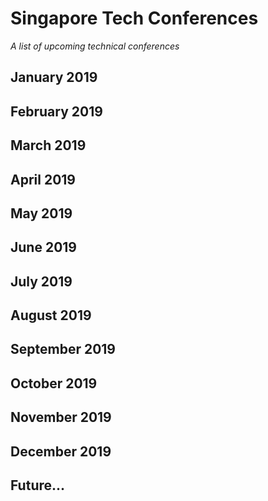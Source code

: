# Singapore Tech Conferences
*A list of upcoming technical conferences*

## January 2019
## February 2019
## March 2019
## April 2019
## May 2019
## June 2019
## July 2019
## August 2019
## September 2019
## October 2019
## November 2019
## December 2019
## Future...
